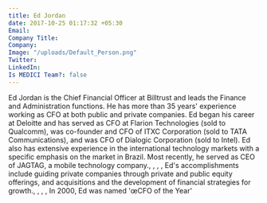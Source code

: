 ```yaml
---
title: Ed Jordan
date: 2017-10-25 01:17:32 +05:30
Email: 
Company Title: 
Company: 
Image: "/uploads/Default_Person.png"
Twitter: 
LinkedIn: 
Is MEDICI Team?: false
---
```


Ed Jordan is the Chief Financial Officer at Billtrust and leads the Finance
and Administration functions. He has more than 35 years' experience working as CFO at both public and private companies. Ed began his career at Deloitte and has served as CFO at Flarion Technologies (sold to Qualcomm), was co-founder and CFO of ITXC Corporation (sold to TATA Communications), and was CFO of Dialogic Corporation (sold to Intel). Ed also has extensive experience in the international technology markets with a specific emphasis on the market in Brazil. Most recently, he served as CEO of JAGTAG, a mobile technology company., , , , Ed's accomplishments include guiding private companies through private and public equity offerings, and acquisitions and the development of financial strategies for growth., , , , In 2000, Ed was named 'œCFO of the Year'